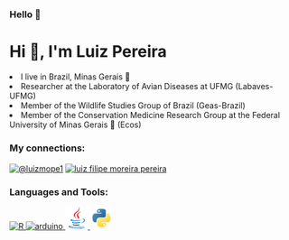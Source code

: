 <h3 align="left">Hello 👋</h3>
<h1 align="left">Hi 👋, I'm Luiz Pereira</h1>
<ur>
  <li>
    I live in Brazil, Minas Gerais 🔺
  </li>

  <li>
    Researcher at the Laboratory of Avian Diseases at UFMG (Labaves-UFMG)
  </li>
  
  <li>
    Member of the Wildlife Studies Group of Brazil (Geas-Brazil)
  </li>

  
  <li>
    Member of the Conservation Medicine Research Group at the Federal University of Minas Gerais 🌳 (Ecos)  
  </li>
  
</ur>
<h3 align="left">My connections:</h3>
<p align="left">
<a href="https://twitter.com/@luizmope1" target="blank"><img align="center" src="https://raw.githubusercontent.com/rahuldkjain/github-profile-readme-generator/master/src/images/icons/Social/twitter.svg" alt="@luizmope1" height="30" width="40" /></a>
<a href="https://www.linkedin.com/in/luiz-filipe-moreira-pereira/" target="blank"><img align="center" src="https://raw.githubusercontent.com/rahuldkjain/github-profile-readme-generator/master/src/images/icons/Social/linked-in-alt.svg" alt="luiz filipe moreira pereira" height="30" width="40" /></a>
</p>

<h3 align="left">Languages and Tools:</h3>
<p align="left"> <a href="https://www.r-project.org/" target="_blank" rel="noreferrer"> <img src="https://cdn.worldvectorlogo.com/logos/r-lang.svg" alt="R" width="40" height="40"/> </a> <a href="https://www.arduino.cc/" target="_blank" rel="noreferrer"> <img src="https://cdn.worldvectorlogo.com/logos/arduino-1.svg" alt="arduino" width="40" height="40"/> </a> <a href="https://www.java.com" target="_blank" rel="noreferrer"> <img src="https://raw.githubusercontent.com/devicons/devicon/master/icons/java/java-original.svg" alt="java" width="40" height="40"/> </a> <a href="https://www.python.org" target="_blank" rel="noreferrer"> <img src="https://raw.githubusercontent.com/devicons/devicon/master/icons/python/python-original.svg" alt="python" width="40" height="40"/> </a> </p>


